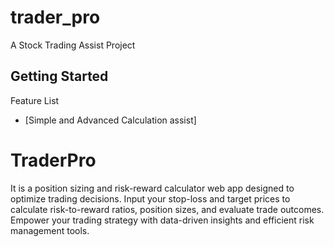# trader_pro

A Stock Trading Assist Project

## Getting Started

Feature List

- [Simple and Advanced Calculation assist]

# TraderPro

It is a position sizing and risk-reward calculator web app designed to optimize trading decisions. 
Input your stop-loss and target prices to calculate risk-to-reward ratios, position sizes, and evaluate trade outcomes. 
Empower your trading strategy with data-driven insights and efficient risk management tools.
